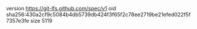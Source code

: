 version https://git-lfs.github.com/spec/v1
oid sha256:430a2cf9c5084b4db5739db424f3f65f2c78ee2719be21efed022f5f7357e3fe
size 5119
